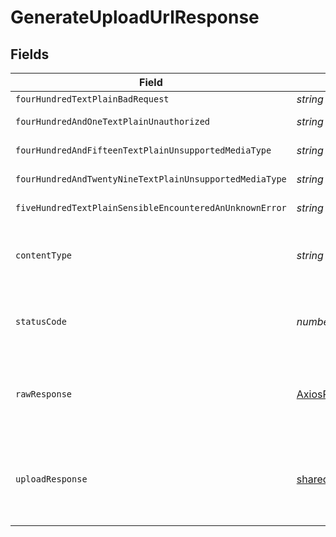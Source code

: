 # GenerateUploadUrlResponse


## Fields

| Field                                                              | Type                                                               | Required                                                           | Description                                                        |
| ------------------------------------------------------------------ | ------------------------------------------------------------------ | ------------------------------------------------------------------ | ------------------------------------------------------------------ |
| `fourHundredTextPlainBadRequest`                                   | *string*                                                           | :heavy_minus_sign:                                                 | Bad Request                                                        |
| `fourHundredAndOneTextPlainUnauthorized`                           | *string*                                                           | :heavy_minus_sign:                                                 | Not authorized                                                     |
| `fourHundredAndFifteenTextPlainUnsupportedMediaType`               | *string*                                                           | :heavy_minus_sign:                                                 | Unsupported Media Type                                             |
| `fourHundredAndTwentyNineTextPlainUnsupportedMediaType`            | *string*                                                           | :heavy_minus_sign:                                                 | Too Many Requests                                                  |
| `fiveHundredTextPlainSensibleEncounteredAnUnknownError`            | *string*                                                           | :heavy_minus_sign:                                                 | Internal Server Error                                              |
| `contentType`                                                      | *string*                                                           | :heavy_check_mark:                                                 | HTTP response content type for this operation                      |
| `statusCode`                                                       | *number*                                                           | :heavy_check_mark:                                                 | HTTP response status code for this operation                       |
| `rawResponse`                                                      | [AxiosResponse](https://axios-http.com/docs/res_schema)            | :heavy_minus_sign:                                                 | Raw HTTP response; suitable for custom response parsing            |
| `uploadResponse`                                                   | [shared.UploadResponse](../../models/shared/uploadresponse.md)     | :heavy_minus_sign:                                                 | Returns the upload_url at which to PUT the document for extraction |